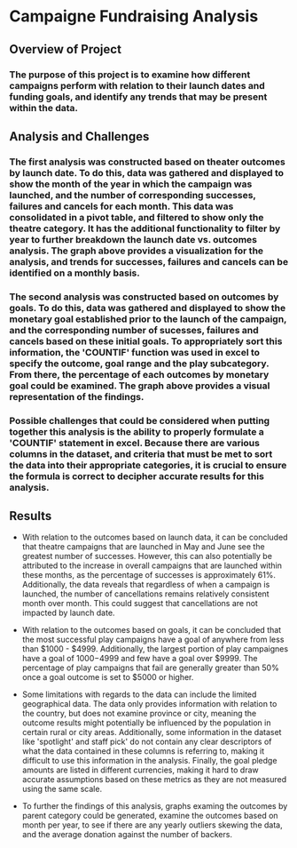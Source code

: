 # Campaigne Fundraising Analysis

## Overview of Project

### The purpose of this project is to examine how different campaigns perform with relation to their launch dates and funding goals, and identify any trends that may be present within the data.

## Analysis and Challenges

### The first analysis was constructed based on theater outcomes by launch date. To do this, data was gathered and displayed to show the month of the year in which the campaign was launched, and the number of corresponding successes, failures and cancels for each month. This data was consolidated in a pivot table, and filtered to show only the theatre category. It has the additional functionality to filter by year to further breakdown the launch date vs. outcomes analysis. The graph above provides a visualization for the analysis, and trends for successes, failures and cancels can be identified on a monthly basis. 

### The second analysis was constructed based on outcomes by goals. To do this, data was gathered and displayed to show the monetary goal established prior to the launch of the campaign, and the corresponding number of sucesses, failures and cancels based on these initial goals. To appropriately sort this information, the 'COUNTIF' function was used in excel to specify the outcome, goal range and the play subcategory. From there, the percentage of each outcomes by monetary goal could be examined. The graph above provides a visual representation of the findings. 

### Possible challenges that could be considered when putting together this analysis is the ability to properly formulate a 'COUNTIF' statement in excel. Because there are various columns in the dataset, and criteria that must be met to sort the data into their appropriate categories, it is crucial to ensure the formula is correct to decipher accurate results for this analysis.

## Results

- With relation to the outcomes based on launch data, it can be concluded that theatre campaigns that are launched in May and June see the greatest number of successes. However, this can also potentially be attributed to the increase in overall campaigns that are launched within these months, as the percentage of successes is approximately 61%. Additionally, the data reveals that regardless of when a campaign is launched, the number of cancellations remains relatively consistent month over month. This could suggest that cancellations are not impacted by launch date.

- With relation to the outcomes based on goals, it can be concluded that the most successful play campaigns have a goal of anywhere from less than $1000 - $4999. Additionally, the largest portion of play campaignes have a goal of $1000-$4999 and few have a goal over $9999. The percentage of play campaigns that fail are generally greater than 50% once a goal outcome is set to $5000 or higher. 

- Some limitations with regards to the data can include the limited geographical data. The data only provides information with relation to the country, but does not examine province or city, meaning the outcome results might potentially be influenced by the population in certain rural or city areas. Additionally, some information in the dataset like 'spotlight' and staff pick' do not contain any clear descriptors of what the data contained in these columns is referring to, making it difficult to use this information in the analysis. Finally, the goal pledge amounts are listed in different currencies, making it hard to draw accurate assumptions based on these metrics as they are not measured using the same scale. 

- To further the findings of this analysis, graphs examing the outcomes by parent category could be generated, examine the outcomes based on month per year, to see if there are any yearly outliers skewing the data, and the average donation against the number of backers. 

